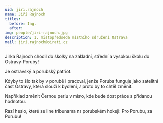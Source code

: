```yaml
---
uid: jiri.rajnoch
name: Jiří Rajnoch
titles:
  before: Ing.
  after:
img: people/jiri-rajnoch.jpg
description: 1. místopředseda místního sdružení Ostrava
mail: jiri.rajnoch@pirati.cz
---
```


Jirka Rajnoch chodil do školky na základní, střední a vysokou školu do Ostravy-Poruby!

Je ostravský a porubský patriot.

Kdyby to šlo tak by v porubě i pracoval, jenže Poruba funguje jako satelitní část Ostravy, která slouží k bydlení, a proto by to chtěl změnit.

Například změnit Černou perlu v místo, kde bude dost práce s přidanou hodnotou.

Razí heslo, které se line tribunama na porubském hokeji: Pro Porubu, za Porubu!
